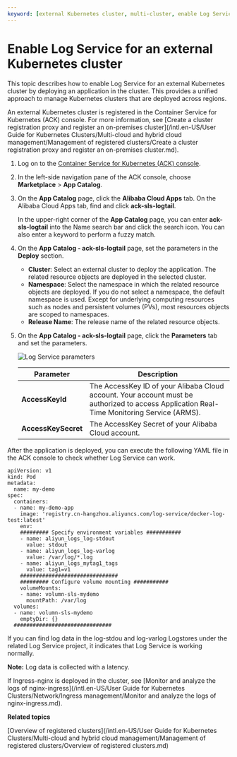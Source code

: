 ```yaml
---
keyword: [external Kubernetes cluster, multi-cluster, enable Log Service for Kubernetes clusters]
---
```


# Enable Log Service for an external Kubernetes cluster

This topic describes how to enable Log Service for an external Kubernetes cluster by deploying an application in the cluster. This provides a unified approach to manage Kubernetes clusters that are deployed across regions.

An external Kubernetes cluster is registered in the Container Service for Kubernetes \(ACK\) console. For more information, see [Create a cluster registration proxy and register an on-premises cluster](/intl.en-US/User Guide for Kubernetes Clusters/Multi-cloud and hybrid cloud management/Management of registered clusters/Create a cluster registration proxy and register an on-premises cluster.md).

1.  Log on to the [Container Service for Kubernetes \(ACK\) console](https://cs.console.aliyun.com).

2.  In the left-side navigation pane of the ACK console, choose **Marketplace** \> **App Catalog**.

3.  On the **App Catalog** page, click the **Alibaba Cloud Apps** tab. On the Alibaba Cloud Apps tab, find and click **ack-sls-logtail**.

    In the upper-right corner of the **App Catalog** page, you can enter **ack-sls-logtail** into the Name search bar and click the search icon. You can also enter a keyword to perform a fuzzy match.

4.  On the **App Catalog - ack-sls-logtail** page, set the parameters in the **Deploy** section.

    -   **Cluster**: Select an external cluster to deploy the application. The related resource objects are deployed in the selected cluster.
    -   **Namespace**: Select the namespace in which the related resource objects are deployed. If you do not select a namespace, the default namespace is used. Except for underlying computing resources such as nodes and persistent volumes \(PVs\), most resources objects are scoped to namespaces.
    -   **Release Name**: The release name of the related resource objects.
5.  On the **App Catalog - ack-sls-logtail** page, click the **Parameters** tab and set the parameters.

    ![Log Service parameters](https://static-aliyun-doc.oss-accelerate.aliyuncs.com/assets/img/en-US/3465359951/p76771.png)

    |Parameter|Description|
    |---------|-----------|
    |**AccessKeyId**|The AccessKey ID of your Alibaba Cloud account. Your account must be authorized to access Application Real-Time Monitoring Service \(ARMS\).|
    |**AccessKeySecret**|The AccessKey Secret of your Alibaba Cloud account.|


After the application is deployed, you can execute the following YAML file in the ACK console to check whether Log Service can work.

```
apiVersion: v1
kind: Pod
metadata:
  name: my-demo
spec:
  containers:
  - name: my-demo-app
    image: 'registry.cn-hangzhou.aliyuncs.com/log-service/docker-log-test:latest'
    env:
    ######### Specify environment variables ###########
    - name: aliyun_logs_log-stdout
      value: stdout
    - name: aliyun_logs_log-varlog
      value: /var/log/*.log
    - name: aliyun_logs_mytag1_tags
      value: tag1=v1
    ###############################
    ######### Configure volume mounting ###########
    volumeMounts:
    - name: volumn-sls-mydemo
      mountPath: /var/log
  volumes:
  - name: volumn-sls-mydemo
    emptyDir: {}
  ###############################
```

If you can find log data in the log-stdou and log-varlog Logstores under the related Log Service project, it indicates that Log Service is working normally.

**Note:** Log data is collected with a latency.

If Ingress-nginx is deployed in the cluster, see [Monitor and analyze the logs of nginx-ingress](/intl.en-US/User Guide for Kubernetes Clusters/Network/Ingress management/Monitor and analyze the logs of nginx-ingress.md).

**Related topics**  


[Overview of registered clusters](/intl.en-US/User Guide for Kubernetes Clusters/Multi-cloud and hybrid cloud management/Management of registered clusters/Overview of registered clusters.md)

